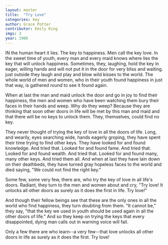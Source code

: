 ```yaml
---
layout: master
title:  "Try Love"
categories: key
author: Grace Potter
contributor: Emily King
imgs: 3
year: 1906
---
```


IN the human heart it lies. The key to happiness. Men call the key love. In the sweet time of youth, every man and every maid knows where lies the key that will unlock happiness. Sometimes, they, laughing, hold the key in eager, willing hands and will not put it in the door for very bliss and waiting. just outside they laugh and play and blow wild kisses to the world. The whole world of men and women, who in their youth found happiness in just that way, is gathered round to see it found again.    
  
When at last the man and maid unlock the door and go in joy to find their happiness, the men and women who have been watching them bury their faces in their hands and weep. Why do they weep? Because they are thinking that soon other doors in life will be met by this man and maid and that there will be no keys to unlock them. They, themselves, could find no key.  
  
They never thought of trying the key of love in all the doors of life. Long, and wearily, eyes searching wide, hands eagerly groping, they have spent their time trying to find other keys. They have looked for and found knowledge. And tried that. Looked for and found fame. And tried that. Looked for and found wealth. And tried that. Looked for and found many, many other keys. And tried them all. And when at last they have lain down on their deathbeds, they have turned gray hopeless faces to the world and died saying, "We could not find the right key."     
  
Some few, some very few, there are, who try the key of love in all life's doors. Radiant, they turn to the men and women about and cry, "Try love! It unlocks all other doors as surely as it does the first in life. Try love!"     
  
And though their fellow beings see that these are the only ones in all the world who find happiness, they turn doubting from them. "It cannot be," they say, "that the key we used in youth should be used again in all the other doors of life." And so they keep on trying the keys that every disappointed, dying man calls out in warning voice will fail.    
  
Only a few there are who learn--a very few--that love unlocks all other doors in life as surely as it does the first. Try love!